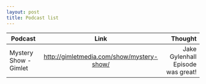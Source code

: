 ```yaml
---
layout: post
title: Podcast list
---
```


| Podcast        | Link           | Thought  |
| ------------- |:-------------:| -----:|
| Mystery Show - Gimlet  | http://gimletmedia.com/show/mystery-show/ | Jake Gylenhall Episode was great! |
